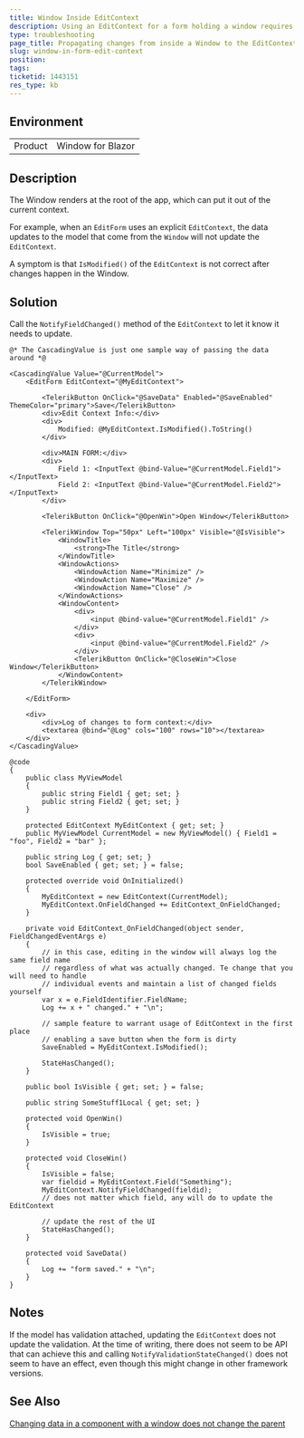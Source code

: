 ```yaml
---
title: Window Inside EditContext
description: Using an EditContext for a form holding a window requires updating the EditContext.
type: troubleshooting
page_title: Propagating changes from inside a Window to the EditContext of its parent form
slug: window-in-form-edit-context
position: 
tags: 
ticketid: 1443151
res_type: kb
---
```


## Environment
<table>
	<tbody>
		<tr>
			<td>Product</td>
			<td>Window for Blazor</td>
		</tr>
	</tbody>
</table>


## Description
The Window renders at the root of the app, which can put it out of the current context.

For example, when an `EditForm` uses an explicit `EditContext`, the data updates to the model that come from the `Window` will not update the `EditContext`.

A symptom is that `IsModified()` of the `EditContext` is not correct after changes happen in the Window.

## Solution
Call the `NotifyFieldChanged()` method of the `EditContext` to let it know it needs to update.

````RAZOR
@* The CascadingValue is just one sample way of passing the data around *@

<CascadingValue Value="@CurrentModel">
    <EditForm EditContext="@MyEditContext">

        <TelerikButton OnClick="@SaveData" Enabled="@SaveEnabled" ThemeColor="primary">Save</TelerikButton>
        <div>Edit Context Info:</div>
        <div>
            Modified: @MyEditContext.IsModified().ToString()
        </div>

        <div>MAIN FORM:</div>
        <div>
            Field 1: <InputText @bind-Value="@CurrentModel.Field1"></InputText>
            Field 2: <InputText @bind-Value="@CurrentModel.Field2"></InputText>
        </div>

        <TelerikButton OnClick="@OpenWin">Open Window</TelerikButton>

        <TelerikWindow Top="50px" Left="100px" Visible="@IsVisible">
            <WindowTitle>
                <strong>The Title</strong>
            </WindowTitle>
            <WindowActions>
                <WindowAction Name="Minimize" />
                <WindowAction Name="Maximize" />
                <WindowAction Name="Close" />
            </WindowActions>
            <WindowContent>
                <div>
                    <input @bind-value="@CurrentModel.Field1" />
                </div>
                <div>
                    <input @bind-value="@CurrentModel.Field2" />
                </div>
                <TelerikButton OnClick="@CloseWin">Close Window</TelerikButton>
            </WindowContent>
        </TelerikWindow>

    </EditForm>

    <div>
        <div>Log of changes to form context:</div>
        <textarea @bind="@Log" cols="100" rows="10"></textarea>
    </div>
</CascadingValue>

@code
{
    public class MyViewModel
    {
        public string Field1 { get; set; }
        public string Field2 { get; set; }
    }

    protected EditContext MyEditContext { get; set; }
    public MyViewModel CurrentModel = new MyViewModel() { Field1 = "foo", Field2 = "bar" };

    public string Log { get; set; }
    bool SaveEnabled { get; set; } = false;

    protected override void OnInitialized()
    {
        MyEditContext = new EditContext(CurrentModel);
        MyEditContext.OnFieldChanged += EditContext_OnFieldChanged;
    }

    private void EditContext_OnFieldChanged(object sender, FieldChangedEventArgs e)
    {
        // in this case, editing in the window will always log the same field name
        // regardless of what was actually changed. Te change that you will need to handle
        // individual events and maintain a list of changed fields yourself
        var x = e.FieldIdentifier.FieldName;
        Log += x + " changed." + "\n";

        // sample feature to warrant usage of EditContext in the first place
        // enabling a save button when the form is dirty
        SaveEnabled = MyEditContext.IsModified();

        StateHasChanged();
    }

    public bool IsVisible { get; set; } = false;

    public string SomeStuff1Local { get; set; }

    protected void OpenWin()
    {
        IsVisible = true;
    }

    protected void CloseWin()
    {
        IsVisible = false;
        var fieldid = MyEditContext.Field("Something");
        MyEditContext.NotifyFieldChanged(fieldid);
        // does not matter which field, any will do to update the EditContext

        // update the rest of the UI
        StateHasChanged();
    }

    protected void SaveData()
    {
        Log += "form saved." + "\n";
    }
}
````

## Notes

If the model has validation attached, updating the `EditContext` does not update the validation. At the time of writing, there does not seem to be API that can achieve this and calling `NotifyValidationStateChanged()` does not seem to have an effect, even though this might change in other framework versions.

## See Also

[Changing data in a component with a window does not change the parent](slug:window-does-not-update-parent)
